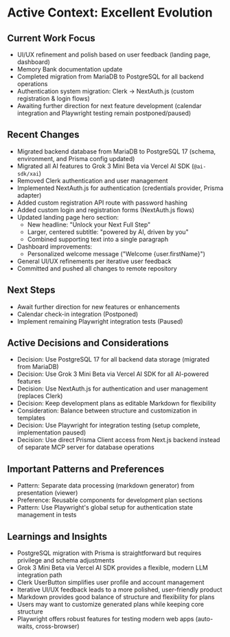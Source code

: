 # Active Context: Excellent Evolution

## Current Work Focus
- UI/UX refinement and polish based on user feedback (landing page, dashboard)
- Memory Bank documentation update
- Completed migration from MariaDB to PostgreSQL for all backend operations
- Authentication system migration: Clerk → NextAuth.js (custom registration & login flows)
- Awaiting further direction for next feature development (calendar integration and Playwright testing remain postponed/paused)

## Recent Changes
- Migrated backend database from MariaDB to PostgreSQL 17 (schema, environment, and Prisma config updated)
- Migrated all AI features to Grok 3 Mini Beta via Vercel AI SDK (`@ai-sdk/xai`)
- Removed Clerk authentication and user management
- Implemented NextAuth.js for authentication (credentials provider, Prisma adapter)
- Added custom registration API route with password hashing
- Added custom login and registration forms (NextAuth.js flows)
- Updated landing page hero section:
  - New headline: "Unlock your Next Full Step"
  - Larger, centered subtitle: "powered by AI, driven by you"
  - Combined supporting text into a single paragraph
- Dashboard improvements:
  - Personalized welcome message ("Welcome {user.firstName}")
- General UI/UX refinements per iterative user feedback
- Committed and pushed all changes to remote repository

## Next Steps
- Await further direction for new features or enhancements
- Calendar check-in integration (Postponed)
- Implement remaining Playwright integration tests (Paused)

## Active Decisions and Considerations
- Decision: Use PostgreSQL 17 for all backend data storage (migrated from MariaDB)
- Decision: Use Grok 3 Mini Beta via Vercel AI SDK for all AI-powered features
- Decision: Use NextAuth.js for authentication and user management (replaces Clerk)
- Decision: Keep development plans as editable Markdown for flexibility
- Consideration: Balance between structure and customization in templates
- Decision: Use Playwright for integration testing (setup complete, implementation paused)
- Decision: Use direct Prisma Client access from Next.js backend instead of separate MCP server for database operations

## Important Patterns and Preferences
- Pattern: Separate data processing (markdown generator) from presentation (viewer)
- Preference: Reusable components for development plan sections
- Pattern: Use Playwright's global setup for authentication state management in tests

## Learnings and Insights
- PostgreSQL migration with Prisma is straightforward but requires privilege and schema adjustments
- Grok 3 Mini Beta via Vercel AI SDK provides a flexible, modern LLM integration path
- Clerk UserButton simplifies user profile and account management
- Iterative UI/UX feedback leads to a more polished, user-friendly product
- Markdown provides good balance of structure and flexibility for plans
- Users may want to customize generated plans while keeping core structure
- Playwright offers robust features for testing modern web apps (auto-waits, cross-browser)